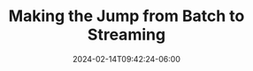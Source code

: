 ---
title: 'Making the Jump from Batch to Streaming'
date: 2024-02-14T09:42:24-06:00
instructors:
 - Yi Hu
time_start: 2024-04-10T15:30:00.000Z
time_end:   2024-04-10T15:50:00.000Z
video: https://youtu.be/-UyoKfmLu6M
weight: 2
draft: true
---